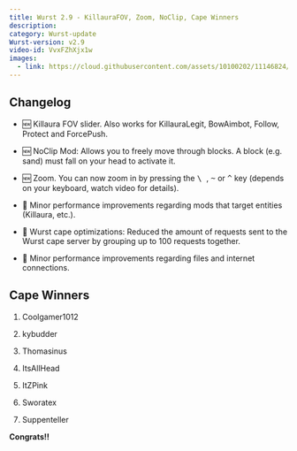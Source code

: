 ```yaml
---
title: Wurst 2.9 - KillauraFOV, Zoom, NoClip, Cape Winners
description:
category: Wurst-update
Wurst-version: v2.9
video-id: VvxFZhXjx1w
images:
  - link: https://cloud.githubusercontent.com/assets/10100202/11146824/e5e8f2fc-8a11-11e5-80ed-ce7399e17bc8.jpg
---
```

## Changelog

- :new: Killaura FOV slider. Also works for KillauraLegit, BowAimbot, Follow, Protect and ForcePush.

- :new: NoClip Mod: Allows you to freely move through blocks. A block (e.g. sand) must fall on your head to activate it.

- :new: Zoom. You can now zoom in by pressing the <kbd> \ </kbd>, <kbd>~</kbd> or <kbd>^</kbd> key (depends on your keyboard, watch video for details).

- :rocket: Minor performance improvements regarding mods that target entities (Killaura, etc.).

- :rocket: Wurst cape optimizations: Reduced the amount of requests sent to the Wurst cape server by grouping up to 100 requests together.

- :rocket: Minor performance improvements regarding files and internet connections.

<!--read more-->

## Cape Winners

1. Coolgamer1012

2. kybudder

3. Thomasinus

4. ItsAllHead

5. ItZPink

6. Sworatex

7. Suppenteller

**Congrats!!**
